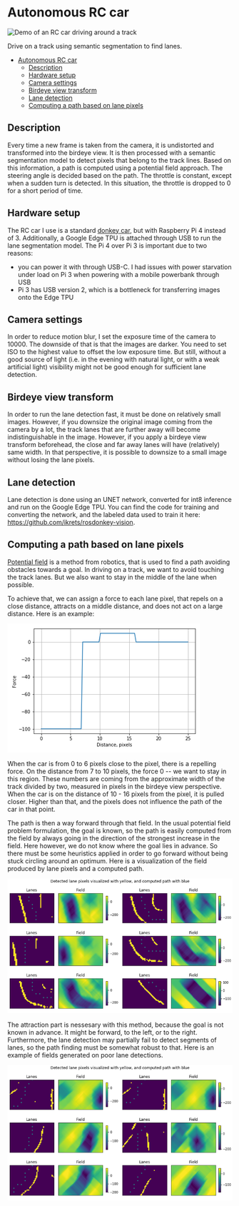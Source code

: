 # Autonomous RC car

![Demo of an RC car driving around a track](docs/demo-video.gif)

Drive on a track using semantic segmentation to find lanes.

- [Autonomous RC car](#autonomous-rc-car)
  - [Description](#description)
  - [Hardware setup](#hardware-setup)
  - [Camera settings](#camera-settings)
  - [Birdeye view transform](#birdeye-view-transform)
  - [Lane detection](#lane-detection)
  - [Computing a path based on lane pixels](#computing-a-path-based-on-lane-pixels)

## Description

Every time a new frame is taken from the camera, it is undistorted and transformed into the birdeye view. It is then processed with a semantic segmentation model to detect pixels that belong to the track lines. Based on this information, a path is computed using a potential field approach. The steering angle is decided based on the path. The throttle is constant, except when a sudden turn is detected. In this situation, the throttle is dropped to 0 for a short period of time.

## Hardware setup

The RC car I use is a standard [donkey car](http://docs.donkeycar.com/guide/build_hardware/), but with Raspberry Pi 4 instead of 3. Additionally, a Google Edge TPU is attached through USB to run the lane segmentation model. The Pi 4 over Pi 3 is important due to two reasons:

- you can power it with through USB-C. I had issues with power starvation under load on Pi 3 when powering with a mobile powerbank through USB
- Pi 3 has USB version 2, which is a bottleneck for transferring images onto the Edge TPU

## Camera settings

In order to reduce motion blur, I set the exposure time of the camera to 10000. The downside of that is that the images are darker. You need to set ISO to the highest value to offset the low exposure time. But still, without a good source of light (i.e. in the evening with natural light, or with a weak artificial light) visibility might not be good enough for sufficient lane detection.

## Birdeye view transform
In order to run the lane detection fast, it must be done on relatively small images. However, if you downsize the original image coming from the camera by a lot, the track lanes that are further away will become indistinguishable in the image. However, if you apply a birdeye view transform beforehead, the close and far away lanes will have (relatively) same width. In that perspective, it is possible to downsize to a small image without losing the lane pixels.

## Lane detection

Lane detection is done using an UNET network, converted for int8 inference and run on the Google Edge TPU. You can find the code for training and converting the network, and the labeled data used to train it here: https://github.com/ikrets/rosdonkey-vision. 


## Computing a path based on lane pixels

[Potential field](https://www.cs.cmu.edu/~motionplanning/lecture/Chap4-Potential-Field_howie.pdf) is a method from robotics, that is used to find a path avoiding obstacles towards a goal. In driving on a track, we want to avoid touching the track lanes. But we also want to stay in the middle of the lane when possible. 

To achieve that, we can assign a force to each lane pixel, that repels on a close distance, attracts on a middle distance, and does not act on a large distance. Here is an example:

![Plot visualizing force on different distances](docs/force.png)

When the car is from 0 to 6 pixels close to the pixel, there is a repelling force. On the distance from 7 to 10 pixels, the force 0 -- we want to stay in this region. These numbers are coming from the approximate width of the track divided by two, measured in pixels in the birdeye view perspective. When the car is on the distance of 10 - 16 pixels from the pixel, it is pulled closer. Higher than that, and the pixels does not influence the path of the car in that point.

The path is then a way forward through that field. In the usual potential field problem formulation, the goal is known, so the path is easily computed from the field by always going in the direction of the strongest increase in the field. Here however, we do not know where the goal lies in advance. So there must be some heuristics applied in order to go forward without being stuck circling around an optimum. Here is a visualization of the field produced by lane pixels and a computed path.

![](docs/field_good.png)

The attraction part is nessesary with this method, because the goal is not known in advance. It might be forward, to the left, or to the right. Furthermore, the lane detection may partially fail to detect segments of lanes, so the path finding must be somewhat robust to that. Here is an example of fields generated on poor lane detections.

![](docs/field_bad.png)
